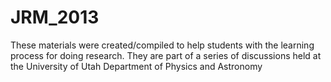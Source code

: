 JRM_2013
========

These materials were created/compiled to help students with the learning process for doing research. They are part of a series of discussions held at the University of Utah Department of Physics and Astronomy
